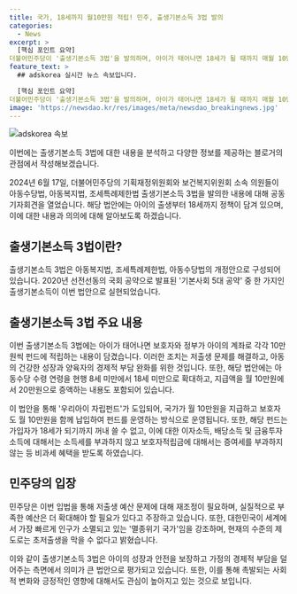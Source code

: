 ```yaml
---
title: 국가, 18세까지 월10만원 적립! 민주, 출생기본소득 3법 발의
categories:
  - News
excerpt: >
  [핵심 포인트 요약]
더불어민주당이 '출생기본소득 3법'을 발의하며, 아이가 태어나면 18세가 될 때까지 매월 10만원을 펀드에 적립하는 내용을 발표했다. 이로써 아동의 건강한 성장과 양육자의 경제적 부담 완화를 위한 가족지원 확대를 목표로 하고 있다. 법안에는 아동수당 수령 연령 확대와 지급액 증액 등도 포함되어 있다. 기재위와 복지위 소속 의원들은 재원 마련 방안을 논의하고 있다고 밝혔으며, 초저출생 문제를 해결하기 위한 대책이 필요하다고 강조했다.
feature_text: >
  ## adskorea 실시간 뉴스 속보입니다.

  [핵심 포인트 요약]
더불어민주당이 '출생기본소득 3법'을 발의하며, 아이가 태어나면 18세가 될 때까지 매월 10만원을 펀드에 적립하는 내용을 발표했다. 이로써 아동의 건강한 성장과 양육자의 경제적 부담 완화를 위한 가족지원 확대를 목표로 하고 있다. 법안에는 아동수당 수령 연령 확대와 지급액 증액 등도 포함되어 있다. 기재위와 복지위 소속 의원들은 재원 마련 방안을 논의하고 있다고 밝혔으며, 초저출생 문제를 해결하기 위한 대책이 필요하다고 강조했다.
image: 'https://newsdao.kr/res/images/meta/newsdao_breakingnews.jpg'
---
```


<p><img src="https: // newsdao.kr / res / images / meta / newsdao_breakingnews.jpg" alt="adskorea 속보" /></p>

<p>이번에는 출생기본소득 3법에 대한 내용을 분석하고 다양한 정보를 제공하는 블로거의 관점에서 작성해보겠습니다.</p>

<p>2024년 6월 17일, 더불어민주당의 기획재정위원회와 보건복지위원회 소속 의원들이 아동수당법, 아동복지법, 조세특례제한법 출생기본소득 3법을 발의한 내용에 대해 공동 기자회견을 열었습니다. 해당 법안에는 아이의 출생부터 18세까지 정책이 담겨 있으며, 이에 대한 내용과 의의에 대해 알아보도록 하겠습니다.</p>

<h2 data-ke-size="size26">출생기본소득 3법이란?</h2>

<p>출생기본소득 3법은 아동복지법, 조세특례제한법, 아동수당법의 개정안으로 구성되어 있습니다. 2020년 선전선동의 국회 공약으로 발표된 '기본사회 5대 공약' 중 한 가지인 출생기본소득이 이번 법안으로 실현되었습니다.</p>

<h2 data-ke-size="size26">출생기본소득 3법 주요 내용</h2>

<p>이번 출생기본소득 3법에는 아이가 태어나면 보호자와 정부가 아이의 계좌로 각각 10만원씩 펀드에 적립하는 내용이 담겼습니다. 이러한 조치는 저출생 문제를 해결하고, 아동의 건강한 성장과 양육자의 경제적 부담 완화를 위한 것입니다. 또한, 해당 법안에는 아동수당 수령 연령을 현행 8세 미만에서 18세 미만으로 확대하고, 지급액을 월 10만원에서 20만원으로 증액하는 내용도 포함되어 있습니다.</p>

<p>이 법안을 통해 '우리아이 자립펀드'가 도입되어, 국가가 월 10만원을 지급하고 보호자도 월 10만원을 함께 납입하여 펀드를 운영하는 방식으로 운영됩니다. 또한, 해당 펀드는 가입자가 18세가 되기까지 꺼내 쓸 수 없고, 이에 대한 이자소득, 배당소득 및 금융투자소득에 대해서는 소득세를 부과하지 않고 보호자적립금에 대해서는 증여세를 부과하지 않는 등 비과세 혜택을 받도록 하였습니다.</p>

<h2 data-ke-size="size26">민주당의 입장</h2>

<p>민주당은 이번 입법을 통해 저출생 예산 문제에 대해 재조정이 필요하며, 실질적으로 부족한 예산은 더 확대해야 할 필요가 있다고 주장하고 있습니다. 또한, 대한민국이 세계에서 가장 빠르게 인구가 소멸되고 있는 '멸종위기 국가'임을 강조하며, 현재의 수준의 제도로는 초저출생을 막을 수 없다고 밝혔습니다.</p>

<p>이와 같이 출생기본소득 3법은 아이의 성장과 안전을 보장하고 가정의 경제적 부담을 덜어주는 측면에서 의미가 큰 법안으로 평가되고 있습니다. 또한, 이를 통해 촉발되는 사회적 변화와 긍정적인 영향에 대해서도 관심이 높아지고 있는 것으로 보입니다.</p>

